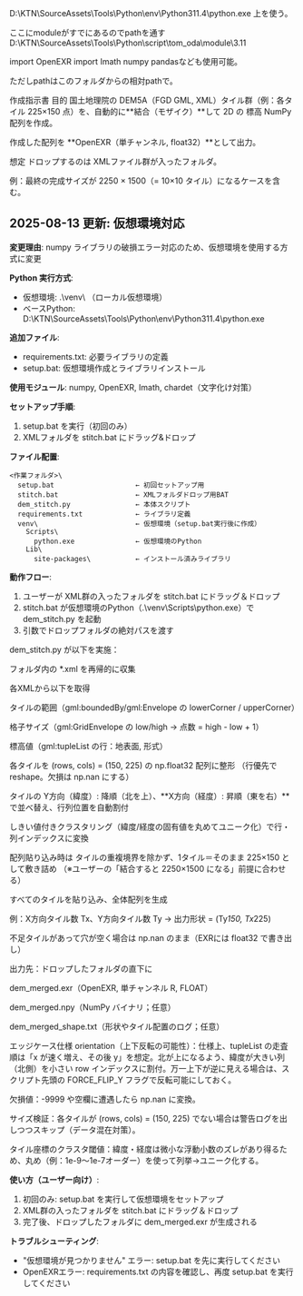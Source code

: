 D:\KTN\SourceAssets\Tools\Python\env\Python311.4\python.exe
上を使う。

ここにmoduleがすでにあるのでpathを通す
D:\KTN\SourceAssets\Tools\Python\script\tom_oda\module\3.11

import OpenEXR
import Imath
numpy pandasなども使用可能。

ただしpathはこのフォルダからの相対pathで。




作成指示書
目的
国土地理院の DEM5A（FGD GML, XML）タイル群（例：各タイル 225×150 点）を、自動的に**結合（モザイク）**して 2D の 標高 NumPy 配列を作成。

作成した配列を **OpenEXR（単チャンネル, float32）**として出力。

想定
ドロップするのは XMLファイル群が入ったフォルダ。

例：最終の完成サイズが 2250 × 1500（= 10×10 タイル）になるケースを含む。

## 2025-08-13 更新: 仮想環境対応

**変更理由**: numpy ライブラリの破損エラー対応のため、仮想環境を使用する方式に変更

**Python 実行方式**:
- 仮想環境: .\venv\ （ローカル仮想環境）
- ベースPython: D:\KTN\SourceAssets\Tools\Python\env\Python311.4\python.exe

**追加ファイル**:
- requirements.txt: 必要ライブラリの定義
- setup.bat: 仮想環境作成とライブラリインストール

**使用モジュール**: numpy, OpenEXR, Imath, chardet（文字化け対策）

**セットアップ手順**:
1. setup.bat を実行（初回のみ）
2. XMLフォルダを stitch.bat にドラッグ&ドロップ

**ファイル配置**:
```
<作業フォルダ>\
  setup.bat                    ← 初回セットアップ用
  stitch.bat                   ← XMLフォルダドロップ用BAT
  dem_stitch.py                ← 本体スクリプト
  requirements.txt             ← ライブラリ定義
  venv\                        ← 仮想環境（setup.bat実行後に作成）
    Scripts\
      python.exe               ← 仮想環境のPython
    Lib\
      site-packages\           ← インストール済みライブラリ
```
**動作フロー**:
1. ユーザーが XML群の入ったフォルダを stitch.bat にドラッグ＆ドロップ
2. stitch.bat が仮想環境のPython（.\venv\Scripts\python.exe）で dem_stitch.py を起動
3. 引数でドロップフォルダの絶対パスを渡す

dem_stitch.py が以下を実施：

フォルダ内の *.xml を再帰的に収集

各XMLから以下を取得

タイルの範囲（gml:boundedBy/gml:Envelope の lowerCorner / upperCorner）

格子サイズ（gml:GridEnvelope の low/high → 点数 = high - low + 1）

標高値（gml:tupleList の行：地表面,<float> 形式）

各タイルを (rows, cols) = (150, 225) の np.float32 配列に整形
（行優先で reshape。欠損は np.nan にする）

タイルの Y方向（緯度）: 降順（北を上）、**X方向（経度）: 昇順（東を右）**で並べ替え、行列位置を自動割付

しきい値付きクラスタリング（緯度/経度の固有値を丸めてユニーク化）で行・列インデックスに変換

配列貼り込み時は タイルの重複境界を除かず、1タイル＝そのまま 225×150 として敷き詰め
（※ユーザーの「結合すると 2250×1500 になる」前提に合わせる）

すべてのタイルを貼り込み、全体配列を生成

例：X方向タイル数 Tx、Y方向タイル数 Ty → 出力形状 = (Ty*150, Tx*225)

不足タイルがあって穴が空く場合は np.nan のまま（EXRには float32 で書き出し）

出力先：ドロップしたフォルダの直下に

dem_merged.exr（OpenEXR, 単チャンネル R, FLOAT）

dem_merged.npy（NumPy バイナリ；任意）

dem_merged_shape.txt（形状やタイル配置のログ；任意）

エッジケース仕様
orientation（上下反転の可能性）：仕様上、tupleList の走査順は「x が速く増え、その後 y」を想定。北が上になるよう、緯度が大きい列（北側）を小さい row インデックスに割付。万一上下が逆に見える場合は、スクリプト先頭の FORCE_FLIP_Y フラグで反転可能にしておく。

欠損値：-9999 や空欄に遭遇したら np.nan に変換。

サイズ検証：各タイルが (rows, cols) = (150, 225) でない場合は警告ログを出しつつスキップ（データ混在対策）。

タイル座標のクラスタ閾値：緯度・経度は微小な浮動小数のズレがあり得るため、丸め（例：1e-9～1e-7オーダー）を使って列挙→ユニーク化する。

**使い方（ユーザー向け）**:
1. 初回のみ: setup.bat を実行して仮想環境をセットアップ
2. XML群の入ったフォルダを stitch.bat にドラッグ＆ドロップ
3. 完了後、ドロップしたフォルダに dem_merged.exr が生成される

**トラブルシューティング**:
- "仮想環境が見つかりません" エラー: setup.bat を先に実行してください
- OpenEXRエラー: requirements.txt の内容を確認し、再度 setup.bat を実行してください